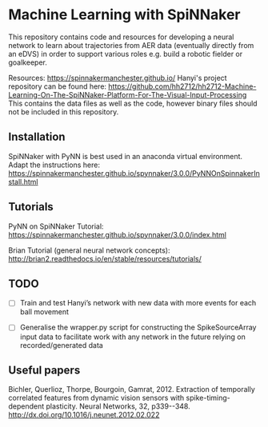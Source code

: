 Machine Learning with SpiNNaker
===============================

This repository contains code and resources for developing a neural network to
learn about trajectories from AER data (eventually directly from an eDVS) in
order to support various roles e.g. build a robotic fielder or goalkeeper.

Resources: https://spinnakermanchester.github.io/
Hanyi's project repository can be found here: https://github.com/hh2712/hh2712-Machine-Learning-On-The-SpiNNaker-Platform-For-The-Visual-Input-Processing
This contains the data files as well as the code, however binary files should not be included in this repository. 

Installation
------------

SpiNNaker with PyNN is best used in an anaconda virtual environment.
Adapt the instructions here: https://spinnakermanchester.github.io/spynnaker/3.0.0/PyNNOnSpinnakerInstall.html


Tutorials
---------

PyNN on SpiNNaker Tutorial: https://spinnakermanchester.github.io/spynnaker/3.0.0/index.html

Brian Tutorial (general neural network concepts): http://brian2.readthedocs.io/en/stable/resources/tutorials/


TODO
----

- [ ] Train and test Hanyi’s network with new data with more events for each ball movement
- [ ] Generalise the wrapper.py script for constructing the SpikeSourceArray input data to facilitate work with any network in the future relying on recorded/generated data


Useful papers
-------------
Bichler, Querlioz, Thorpe, Bourgoin, Gamrat, 2012. Extraction of temporally correlated features from dynamic vision sensors with spike-timing-dependent plasticity. Neural Networks, 32, p339--348. http://dx.doi.org/10.1016/j.neunet.2012.02.022
